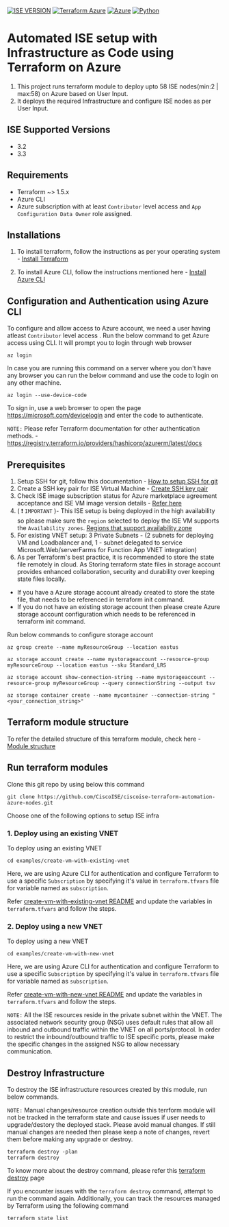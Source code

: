 [![ISE VERSION](https://img.shields.io/badge/ISE%20SUPPORTED%20VERSIONS-3.2%20AND%203.3-blue?style=for-the-badge&logo=cisco)](#)
[![Terraform Azure](https://img.shields.io/badge/IaC-Terraform-blue?style=for-the-badge&logo=terraform)](https://registry.terraform.io/providers/hashicorp/azurerm/latest/docs)
[![Azure](https://img.shields.io/badge/Cloud-Azure-blue?style=for-the-badge&logo=microsoftazure)](https://azure.microsoft.com/)
[![Python](https://img.shields.io/badge/AZURE%20FUNCTION%20APP-Python-3572A5?style=for-the-badge)](https://github.com/CiscoISE/ciscoise-terraform-automation-azure-functions)

# Automated ISE setup with Infrastructure as Code using Terraform on Azure

1. This project runs terraform module to deploy upto 58 ISE nodes(min:2 | max:58) on Azure based on User Input.
2. It deploys the required Infrastructure and configure ISE nodes as per User Input.

## ISE Supported Versions
- 3.2
- 3.3

## Requirements
- Terraform ~> 1.5.x
- Azure CLI
- Azure subscription with at least `Contributor` level access and `App Configuration Data Owner` role assigned.


## Installations

1. To install terraform, follow the instructions as per your operating system - [Install Terraform](https://developer.hashicorp.com/terraform/tutorials/azure-get-started/install-cli)

2. To install Azure CLI, follow the instructions mentioned here - [Install Azure CLI](https://learn.microsoft.com/en-us/cli/azure/install-azure-cli)


  
## Configuration and Authentication using Azure CLI

To configure and allow access to Azure account, we need a user having atleast `Contributor` level access . Run the below command to get Azure access using CLI. It will prompt you to login through web browser
```
az login
```

In case you are running this command on a server where you don't have any browser you can run the below command and use the code to login on any other machine.
```
az login --use-device-code
```

To sign in, use a web browser to open the page https://microsoft.com/devicelogin and enter the code to authenticate.

`NOTE:` Please refer Terraform documentation for other authentication methods. -  https://registry.terraform.io/providers/hashicorp/azurerm/latest/docs



## Prerequisites

1. Setup SSH for git, follow this documentation - [How to setup SSH for git](https://www.warp.dev/terminus/git-clone-ssh) 
2. Create a SSH key pair for ISE Virtual Machine - [Create SSH key pair](https://learn.microsoft.com/en-us/azure/virtual-machines/linux/create-ssh-keys-detailed)
3. Check ISE image subscription status for Azure marketplace agreement acceptance and ISE VM image version details - [Refer here](./docs/azure-cli-commands.md)
4. ( :exclamation: `IMPORTANT` )- This ISE setup is being deployed in the high availability so please make sure the `region` selected to deploy the ISE VM supports the `Availability zones`. [Regions that support availability zone](https://azure.microsoft.com/en-gb/explore/global-infrastructure/geographies/#geographies)
5. For existing VNET setup: 3 Private Subnets - (2 subnets for deploying VM and Loadbalancer and, 1 - subnet delegated to service Microsoft.Web/serverFarms  for Function App VNET integration)
6. As per Terraform's best practice, it is recommended to store the state file remotely in cloud. As Storing terraform state files in storage account provides enhanced collaboration, security and durability over keeping state files locally.
- If you have a Azure storage account already created to store the state file, that needs to be referenced in terraform init command. 
- If you do not have an existing storage account then please create Azure storage account configuration which needs to be referenced in terraform init command.

Run below commands to configure storage account
```
az group create --name myResourceGroup --location eastus

az storage account create --name mystorageaccount --resource-group myResourceGroup --location eastus --sku Standard_LRS

az storage account show-connection-string --name mystorageaccount --resource-group myResourceGroup --query connectionString --output tsv

az storage container create --name mycontainer --connection-string "<your_connection_string>"
```
  
   


## Terraform module structure

To refer the detailed structure of this terraform module, check here - [Module structure](./docs/directory-structure.md)



## Run terraform modules

Clone this git repo by using below this command

```
git clone https://github.com/CiscoISE/ciscoise-terraform-automation-azure-nodes.git
```
  

Choose one of the following options to setup ISE infra

### 1. Deploy using an existing VNET
  
To deploy using an existing VNET

```
cd examples/create-vm-with-existing-vnet
```

Here, we are using Azure CLI for authentication and configure Terraform to use a specific `Subscription` by specifying it's value in `terraform.tfvars` file for variable named as `subscription`.

  Refer [create-vm-with-existing-vnet README](./examples/create-vm-with-existing-vnet/README.md) and update the variables in `terraform.tfvars` and follow the steps.



### 2. Deploy using a new VNET

To deploy using a new VNET 

```
cd examples/create-vm-with-new-vnet
```

Here, we are using Azure CLI for authentication and configure Terraform to use a specific `Subscription` by specifying it's value in `terraform.tfvars` file for variable named as `subscription`.

  Refer [create-vm-with-new-vnet README](./examples/create-vm-with-new-vnet/README.md) and update the variables in `terraform.tfvars` and follow the steps.

`NOTE:` All the ISE resources reside in the private subnet within the VNET. The associated network security group (NSG) uses default rules that allow all inbound and outbound traffic within the VNET on all ports/protocol. In order to restrict the inbound/outbound traffic to ISE specific ports, please make the specific changes in the assigned NSG to allow necessary communication.

## Destroy Infrastructure

To destroy the ISE infrastructure resources created by this module, run below commands.

`NOTE:`
Manual changes/resource creation outside this terrform module will not be tracked in the terraform state and cause issues if user needs to upgrade/destory the deployed stack. Please avoid manual changes. 
If still manual changes are needed then please keep a note of changes, revert them before making any upgrade or destroy.

```
terraform destroy -plan
terraform destroy
``` 
To know more about the destroy command, please refer this [terraform destroy](https://developer.hashicorp.com/terraform/cli/commands/destroy) page

If you encounter issues with the `terraform destroy` command, attempt to run the command again. Additionally, you can track the resources managed by Terraform using the following command

```
terraform state list
```
